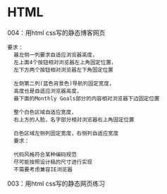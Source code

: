 # HTML
004：用html css写的静态博客网页
    
    要求：
      最左侧一列要求自适应浏览器高度，
      左上面4个按钮相对浏览器左上角固定位置，
      左下方两个按钮相对浏览器左下角固定位置

      左侧第二列(蓝色背景色)导航列固定宽度，
      高度也是自适应浏览器高度，
      最下面的Monthly Goals部分的内容相对浏览器下边固定位置

      整个白色区域自适应宽度，
      右上方的人脸，名字部分相对浏览器右上角固定位置

      白色区域左侧列固定宽度，右侧列自适应宽度
      要求：

      代码风格符合某种编码规范
      尽可能按照设计稿的尺寸进行实现
      不需要考虑兼容IE浏览器

003：用html css写的静态网页练习 
